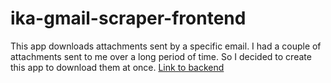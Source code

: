 # ika-gmail-scraper-frontend

This app downloads attachments sent by a specific email. I had a couple of attachments sent to me over a long period of time. So I decided to create this app to download them at once. [Link to backend](https://github.com/collinewait/ika-gmail-scraper-backend)
